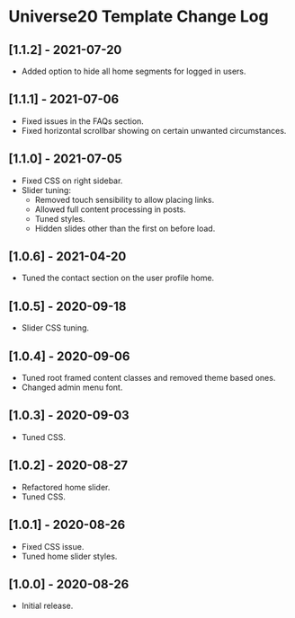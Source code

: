 
# Universe20 Template Change Log

## [1.1.2] - 2021-07-20

- Added option to hide all home segments for logged in users.

## [1.1.1] - 2021-07-06

- Fixed issues in the FAQs section.
- Fixed horizontal scrollbar showing on certain unwanted circumstances.

## [1.1.0] - 2021-07-05

- Fixed CSS on right sidebar.
- Slider tuning:
  - Removed touch sensibility to allow placing links.
  - Allowed full content processing in posts.
  - Tuned styles.
  - Hidden slides other than the first on before load.

## [1.0.6] - 2021-04-20

- Tuned the contact section on the user profile home.

## [1.0.5] - 2020-09-18

- Slider CSS tuning. 

## [1.0.4] - 2020-09-06

- Tuned root framed content classes and removed theme based ones.
- Changed admin menu font.

## [1.0.3] - 2020-09-03

- Tuned CSS.

## [1.0.2] - 2020-08-27

- Refactored home slider.
- Tuned CSS.

## [1.0.1] - 2020-08-26

- Fixed CSS issue.
- Tuned home slider styles.

## [1.0.0] - 2020-08-26

- Initial release.
